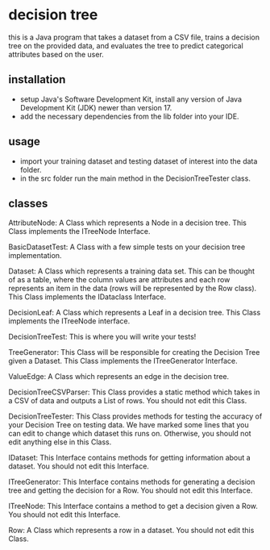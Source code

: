 # decision tree
this is a Java program that takes a dataset from a CSV file, trains a decision tree on the provided data,
and evaluates the tree to predict categorical attributes based on the user.

## installation
- setup Java's Software Development Kit, install any version of Java Development Kit (JDK) newer than version 17.
- add the necessary dependencies from the lib folder into your IDE.

## usage
- import your training dataset and testing dataset of interest into the data folder.
- in the src folder run the main method in the DecisionTreeTester class.

## classes

AttributeNode: A Class which represents a Node in a decision tree. This Class implements the ITreeNode Interface.

BasicDatasetTest: A Class with a few simple tests on your decision tree implementation.

Dataset: A Class which represents a training data set. This can be thought of as a table, where the column values are
attributes and each row represents an item in the data (rows will be represented by the Row class). This Class
implements the IDataclass Interface.

DecisionLeaf: A Class which represents a Leaf in a decision tree. This Class implements the ITreeNode interface.

DecisionTreeTest: This is where you will write your tests!

TreeGenerator: This Class will be responsible for creating the Decision Tree given a Dataset. This Class implements
the ITreeGenerator Interface.

ValueEdge: A Class which represents an edge in the decision tree.

DecisionTreeCSVParser: This Class provides a static method which takes in a CSV of data and outputs a List of rows. You
should not edit this Class.

DecisionTreeTester: This Class provides methods for testing the accuracy of your Decision Tree on testing data.
We have marked some lines that you can edit to change which dataset this runs on. Otherwise, you should not edit
anything else in this Class.

IDataset: This Interface contains methods for getting information about a dataset. You should not edit this Interface.

ITreeGenerator: This Interface contains methods for generating a decision tree and getting the decision for a Row.
You should not edit this Interface.

ITreeNode: This Interface contains a method to get a decision given a Row. You should not edit this Interface.

Row: A Class which represents a row in a dataset. You should not edit this Class.
